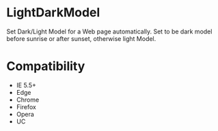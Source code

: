 # LightDarkModel

Set Dark/Light Model for a Web page automatically. Set to be dark model before sunrise or after sunset, otherwise light Model.

# Compatibility

-   IE 5.5+
-   Edge
-   Chrome
-   Firefox
-   Opera
-   UC
